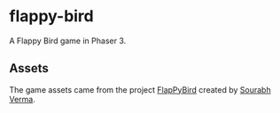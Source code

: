 # flappy-bird
A Flappy Bird game in Phaser 3.

## Assets
The game assets came from the project [FlapPyBird](https://github.com/sourabhv/FlapPyBird) created by [Sourabh Verma](https://github.com/sourabhv).
